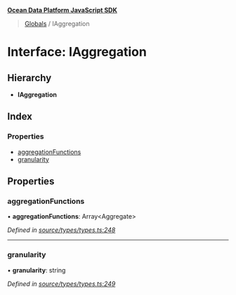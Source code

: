 **[Ocean Data Platform JavaScript SDK](../README.md)**

> [Globals](../README.md) / IAggregation

# Interface: IAggregation

## Hierarchy

* **IAggregation**

## Index

### Properties

* [aggregationFunctions](iaggregation.md#aggregationfunctions)
* [granularity](iaggregation.md#granularity)

## Properties

### aggregationFunctions

•  **aggregationFunctions**: Array\<Aggregate>

*Defined in [source/types/types.ts:248](https://github.com/C4IROcean/ODP-sdk-js/blob/4e3fa10/source/types/types.ts#L248)*

___

### granularity

•  **granularity**: string

*Defined in [source/types/types.ts:249](https://github.com/C4IROcean/ODP-sdk-js/blob/4e3fa10/source/types/types.ts#L249)*
